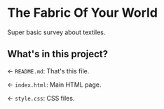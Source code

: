 # The Fabric Of Your World

Super basic survey about textiles. 

## What's in this project?

← `README.md`: That's this file.

← `index.html`: Main HTML page.

← `style.css`: CSS files.


